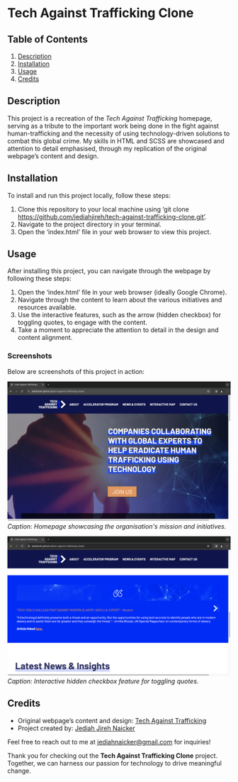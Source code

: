 # Tech Against Trafficking Clone

## Table of Contents

1. [Description](#description)
2. [Installation](#installation)
3. [Usage](#usage)
4. [Credits](#credits)

## Description

This project is a recreation of the *Tech Against Trafficking* homepage, serving as a tribute to the important work being done in the fight against human-trafficking and the necessity of using technology-driven solutions to combat this global crime. My skills in HTML and SCSS are showcased and attention to detail emphasised, through my replication of the original webpage’s content and design.

## Installation

To install and run this project locally, follow these steps:
1. Clone this repository to your local machine using ‘git clone https://github.com/jediahjireh/tech-against-trafficking-clone.git’.
2. Navigate to the project directory in your terminal.
3. Open the ‘index.html’ file in your web browser to view this project.

## Usage

After installing this project, you can navigate through the webpage by following these steps:
1. Open the ‘index.html’ file in your web browser (ideally Google Chrome).
2. Navigate through the content to learn about the various initiatives and resources available.
3. Use the interactive features, such as the arrow (hidden checkbox) for toggling quotes, to engage with the content.
4. Take a moment to appreciate the attention to detail in the design and content alignment.

### Screenshots
Below are screenshots of this project in action:

![Screenshot 1](/screenshots/screenshot1.png)
*Caption: Homepage showcasing the organisation's mission and initiatives.*

![Screenshot 2](/screenshots/screenshot2.png)
*Caption: Interactive hidden checkbox feature for toggling quotes.*

## Credits

- Original webpage’s content and design: [Tech Against Trafficking](https://techagainsttrafficking.org)
- Project created by: [Jediah Jireh Naicker](https://github.com/jediahjireh)

Feel free to reach out to me at [jediahnaicker@gmail.com](mailto:jediahnaicker@gmail.com) for inquiries!

Thank you for checking out the **Tech Against Trafficking Clone** project. Together, we can harness our passion for technology to drive meaningful change.

